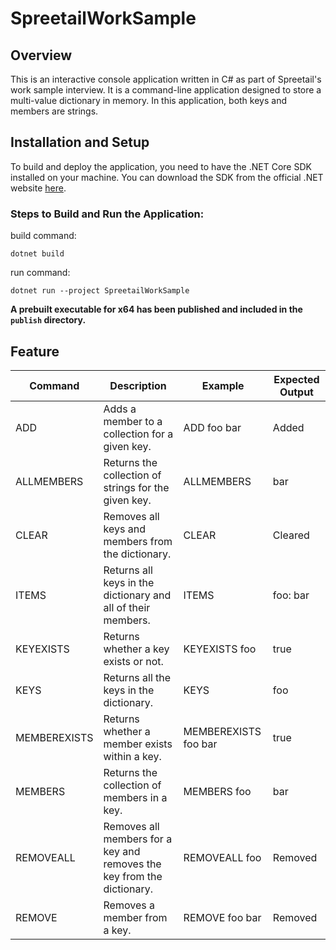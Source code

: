# SpreetailWorkSample

## Overview
This is an interactive console application written in C# as part of Spreetail's work sample interview. It is a command-line application designed to store a multi-value dictionary in memory. In this application, both keys and members are strings.

## Installation and Setup

To build and deploy the application, you need to have the .NET Core SDK installed on your machine. You can download the SDK from the official .NET website [here](https://dotnet.microsoft.com/download).


### Steps to Build and Run the Application:

build command:
```
dotnet build
```

run command:
```
dotnet run --project SpreetailWorkSample
```

**A prebuilt executable for x64 has been published and included in the `publish` directory.**

## Feature

| Command      | Description                                                            | Example              | Expected Output |
| ------------ | ---------------------------------------------------------------------- | -------------------- | --------------- |
| ADD          | Adds a member to a collection for a given key.                         | ADD foo bar          | Added           |
| ALLMEMBERS   | Returns the collection of strings for the given key.                   | ALLMEMBERS           | bar             |
| CLEAR        | Removes all keys and members from the dictionary.                      | CLEAR                | Cleared         |
| ITEMS        | Returns all keys in the dictionary and all of their members.           | ITEMS                | foo: bar        |
| KEYEXISTS    | Returns whether a key exists or not.                                   | KEYEXISTS foo        | true            |
| KEYS         | Returns all the keys in the dictionary.                                | KEYS                 | foo             |
| MEMBEREXISTS | Returns whether a member exists within a key.                          | MEMBEREXISTS foo bar | true            |
| MEMBERS      | Returns the collection of members in a key.                            | MEMBERS foo          | bar             |
| REMOVEALL    | Removes all members for a key and removes the key from the dictionary. | REMOVEALL foo        | Removed         |
| REMOVE       | Removes a member from a key.                                           | REMOVE foo bar       | Removed         |